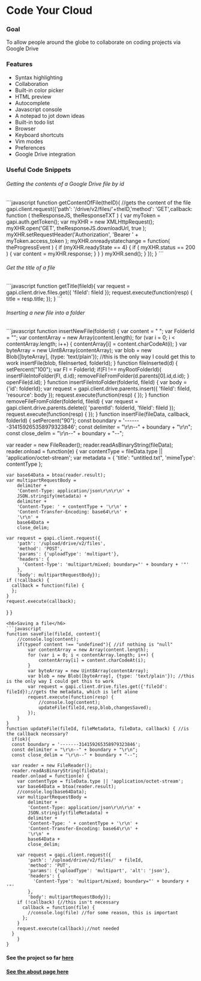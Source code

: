 Code Your Cloud
=============
<h3>Goal</h3>
To allow people around the globe to collaborate on coding projects via Google Drive
<h3>Features</h3>
<ul>
  <li>Syntax highlighting</li>
  <li>Collaboration</li>
  <li>Built-in color picker</li>
  <li>HTML preview</li>
  <li>Autocomplete</li>
  <li>Javascript console</li>
  <li>A notepad to jot down ideas</li>
  <li>Built-in todo list</li>
  <li>Browser</li>
  <li>Keyboard shortcuts</li>
  <li>Vim modes</li>
  <li>Preferences</li>
  <li>Google Drive integration</li>
</ul>
<h3>Useful Code Snippets</h3>
<h6>Getting the contents of a Google Drive file by id</h6>
```javascript
function getContentOfFile(theID){ //gets the content of the file
    gapi.client.request({'path': '/drive/v2/files/'+theID,'method': 'GET',callback: function ( theResponseJS, theResponseTXT ) {
    var myToken = gapi.auth.getToken();
		var myXHR   = new XMLHttpRequest();
        myXHR.open('GET', theResponseJS.downloadUrl, true );
        myXHR.setRequestHeader('Authorization', 'Bearer ' + myToken.access_token );
        myXHR.onreadystatechange = function( theProgressEvent ) {
            if (myXHR.readyState == 4) {
                if ( myXHR.status == 200 ) {
                	var content = myXHR.response;
			   	      }
            }
        }
        myXHR.send();
        }
    });
}
```
<h6>Get the title of a file</h6>
```javascript
function getTitle(fileId){
	var request = gapi.client.drive.files.get({
    'fileId': fileId
  	});
  	request.execute(function(resp) {
  		title = resp.title;
  	});
}
```
<h6>Inserting a new file into a folder</h6>
```javascript
function insertNewFile(folderId) {
	var content = " ";
	var FolderId = "";
	var contentArray = new Array(content.length);
        for (var i = 0; i < contentArray.length; i++) {
            contentArray[i] = content.charCodeAt(i);
        }
        var byteArray = new Uint8Array(contentArray);
        var blob = new Blob([byteArray], {type: 'text/plain'}); //this is the only way I could get this to work
	insertFile(blob, fileInserted, folderId);
}
function fileInserted(d) {
	setPercent("100");
  var FI = FolderId;
	if(FI !== myRootFolderId){	
		insertFileIntoFolder(FI, d.id);
		removeFileFromFolder(d.parents[0].id,d.id);
	}
	openFile(d.id);
}
function insertFileIntoFolder(folderId, fileId) {
  var body = {'id': folderId};
  var request = gapi.client.drive.parents.insert({
    'fileId': fileId,
    'resource': body
  });
  request.execute(function(resp) { });
}
function removeFileFromFolder(folderId, fileId) {
  var request = gapi.client.drive.parents.delete({
    'parentId': folderId,
    'fileId': fileId
  });
  request.execute(function(resp) { });
}
function insertFile(fileData, callback, folderId) {
	setPercent("90");
  const boundary = '-------314159265358979323846';
  const delimiter = "\r\n--" + boundary + "\r\n";
  const close_delim = "\r\n--" + boundary + "--";

  var reader = new FileReader();
  reader.readAsBinaryString(fileData);
  reader.onload = function(e) {
    var contentType = fileData.type || 'application/octet-stream';
    var metadata = {
      'title': "untitled.txt",
      'mimeType': contentType
    };

    var base64Data = btoa(reader.result);
    var multipartRequestBody =
        delimiter +
        'Content-Type: application/json\r\n\r\n' +
        JSON.stringify(metadata) +
        delimiter +
        'Content-Type: ' + contentType + '\r\n' +
        'Content-Transfer-Encoding: base64\r\n' +
        '\r\n' +
        base64Data +
        close_delim;

    var request = gapi.client.request({
        'path': '/upload/drive/v2/files',
        'method': 'POST',
        'params': {'uploadType': 'multipart'},
        'headers': {
          'Content-Type': 'multipart/mixed; boundary="' + boundary + '"'
        },
        'body': multipartRequestBody});
    if (!callback) {
      callback = function(file) {
      };
    }
    request.execute(callback);
  }
}
```
<h6>Saving a file</h6>
```javascript
function saveFile(fileId, content){
    //console.log(content);
    if(typeof content !== "undefined"){ //if nothing is "null"
        var contentArray = new Array(content.length);
        for (var i = 0; i < contentArray.length; i++) {
            contentArray[i] = content.charCodeAt(i);
        }
        var byteArray = new Uint8Array(contentArray);
        var blob = new Blob([byteArray], {type: 'text/plain'}); //this is the only way I could get this to work
        var request = gapi.client.drive.files.get({'fileId': fileId});//gets the metadata, which is left alone
        request.execute(function(resp) {
            //console.log(content);
            updateFile(fileId,resp,blob,changesSaved);
        });
    }
}
function updateFile(fileId, fileMetadata, fileData, callback) { //is the callback necessary?
  if(ok){
  const boundary = '-------314159265358979323846';
  const delimiter = "\r\n--" + boundary + "\r\n";
  const close_delim = "\r\n--" + boundary + "--";

  var reader = new FileReader();
  reader.readAsBinaryString(fileData);
  reader.onload = function(e) {
    var contentType = fileData.type || 'application/octet-stream';
    var base64Data = btoa(reader.result);
    //console.log(base64Data);
    var multipartRequestBody =
        delimiter +
        'Content-Type: application/json\r\n\r\n' +
        JSON.stringify(fileMetadata) +
        delimiter +
        'Content-Type: ' + contentType + '\r\n' +
        'Content-Transfer-Encoding: base64\r\n' +
        '\r\n' +
        base64Data +
        close_delim;

    var request = gapi.client.request({
        'path': '/upload/drive/v2/files/' + fileId,
        'method': 'PUT',
        'params': {'uploadType': 'multipart', 'alt': 'json'},
        'headers': {
          'Content-Type': 'multipart/mixed; boundary="' + boundary + '"'
        },
        'body': multipartRequestBody});
    if (!callback) {//this isn't necessary
      callback = function(file) {
        //console.log(file) //for some reason, this is important
      };
    }
    request.execute(callback);//not needed
  }
	}
}
```
<h4>See the project so far <a href="https://codeyourcloud.com">here</h4>
<h4>See the about page <a href="https://codeyourcloud.com/about">here</h4>
